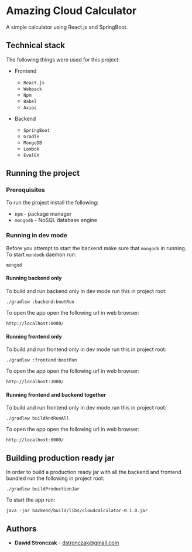 # Amazing Cloud Calculator

A simple calculator using React.js and SpringBoot.

## Technical stack

The following things were used for this project:
* Frontend
    * `React.js`
    * `Webpack`
    * `Npm`
    * `Babel`
    * `Axios`
    
* Backend
    * `SpringBoot`
    * `Gradle`
    * `MongoDB`
    * `Lombok`
    * `EvalEX`

## Running the project

### Prerequisites

To run the project install the following:
* `npm` - package manager
* `mongodb` - NoSQL database engine


### Running in dev mode

Before you attempt to start the backend make sure that `mongodb` in running. To start `mondodb` daemon run:
```
mongod
```

#### Running backend only

To build and run backend only in dev mode run this in project root:
```
./gradlew :backend:bootRun
```

To open the app open the following url in web browser:
```
http://localhost:8080/
```

#### Running frontend only

To build and run frontend only in dev mode run this in project root:
```
./gradlew :frontend:bootRun
```

To open the app open the following url in web browser:
```
http://localhost:3000/
```

#### Running frontend and backend together

To build and run frontend only in dev mode run this in project root:
```
./gradlew buildAndRunAll
```

To open the app open the following url in web browser:
```
http://localhost:8000/
```

## Building production ready jar

In order to build a production ready jar with all the backend and frontend bundled run the following in project root:
```
./gradlew buildProductionJar
```

To start the app run:

```
java -jar backend/build/libs/cloudcalculator-0.1.0.jar
```
## Authors

* **Dawid Stronczak** - dstronczak@gmail.com


